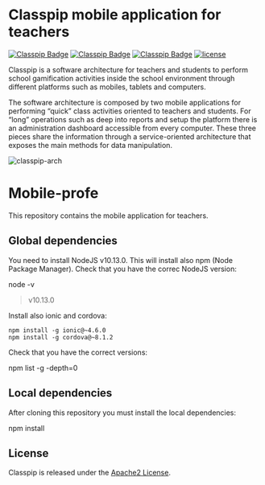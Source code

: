 # Classpip mobile application for teachers
[![Classpip Badge](https://img.shields.io/badge/classpip-dashboard-brightgreen.svg)](https://github.com/rocmeseguer/classpip-dashboard)
[![Classpip Badge](https://img.shields.io/badge/classpip-mobile-brightgreen.svg)](https://github.com/rocmeseguer/classpip-mobile)
[![Classpip Badge](https://img.shields.io/badge/classpip-services-brightgreen.svg)](https://github.com/rocmeseguer/classpip-services)
[![license](https://img.shields.io/badge/license-Apache%202.0-blue.svg)](https://github.com/classpip/classpip/blob/master/LICENSE)

Classpip is a software architecture for teachers and students to perform school gamification activities inside the school environment through different platforms such as mobiles, tablets and computers.

The software architecture is composed by two mobile applications for performing “quick” class activities oriented to teachers and students. For “long” operations such as deep into reports and setup the platform there is an administration dashboard accessible from every computer. These three pieces share the information through a service-oriented architecture that exposes the main methods for data manipulation.

![classpip-arch](https://github.com/classpip/classpip/raw/master/images/project-architecture.png)

# Mobile-profe

This repository contains the mobile application for teachers.


## Global dependencies

You need to install NodeJS v10.13.0. This will install also npm (Node Package Manager). Check that you have the correc NodeJS version:

node -v
> v10.13.0

Install also ionic and cordova:

```
npm install -g ionic@~4.6.0
npm install -g cordova@~8.1.2
```
Check that you have the correct versions:

npm list -g -depth=0

## Local dependencies

After cloning this repository you must install the local dependencies:

npm install


## License

Classpip is released under the [Apache2 License](https://github.com/classpip/classpip-mobile/blob/master/LICENSE).
